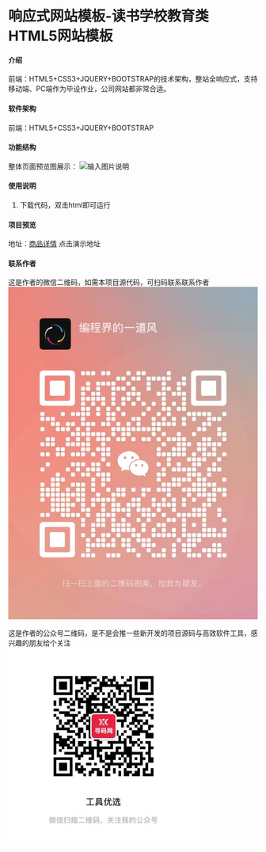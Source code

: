 # 响应式网站模板-读书学校教育类HTML5网站模板

#### 介绍
前端：HTML5+CSS3+JQUERY+BOOTSTRAP的技术架构，整站全响应式，支持移动端、PC端作为毕设作业，公司网站都非常合适。


#### 软件架构
前端：HTML5+CSS3+JQUERY+BOOTSTRAP  

#### 功能结构
整体页面预览图展示：
![输入图片说明](5I1LACSXJPM1_FNB%25V3W7MR.png)


#### 使用说明
1. 下载代码，双击html即可运行
 

#### 项目预览
地址：[商品详情](https://www.xunmaw.com/shop/detail/1603668652134789121)
点击演示地址 

#### 联系作者
这是作者的微信二维码，如需本项目源代码，可扫码联系联系作者  
![输入图片说明](30c335c2c87a0e00499964371093751.jpg)

这是作者的公众号二维码，是不是会推一些新开发的项目源码与高效软件工具，感兴趣的朋友给个关注  
![输入图片说明](image.png)
